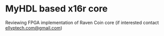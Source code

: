 # MyHDL based x16r core
Reviewing FPGA implementation of Raven Coin core (if interested contact ellyptech.com@gmail.com)
